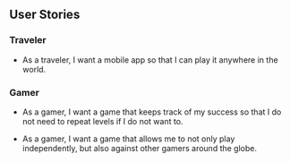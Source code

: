 ## User Stories

### Traveler
* As a traveler, I want a mobile app so that I can play it anywhere in the world.

### Gamer
* As a gamer, I want a game that keeps track of my success so that I do not need to repeat levels
if I do not want to.

* As a gamer, I want a game that allows me to not only play independently, but also against other
gamers around the globe.
